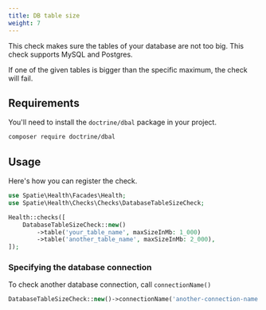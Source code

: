 ```yaml
---
title: DB table size
weight: 7
---
```


This check makes sure the tables of your database are not too big. This check supports MySQL and Postgres.

If one of the given tables is bigger than the specific maximum, the check will fail.

## Requirements

You'll need to install the `doctrine/dbal` package in your project.

```bash
composer require doctrine/dbal
```


## Usage

Here's how you can register the check.

```php
use Spatie\Health\Facades\Health;
use Spatie\Health\Checks\Checks\DatabaseTableSizeCheck;

Health::checks([
    DatabaseTableSizeCheck::new()
        ->table('your_table_name', maxSizeInMb: 1_000)
        ->table('another_table_name', maxSizeInMb: 2_000),
]);
```

### Specifying the database connection

To check another database connection, call `connectionName()`

```php
DatabaseTableSizeCheck::new()->connectionName('another-connection-name'),
```
